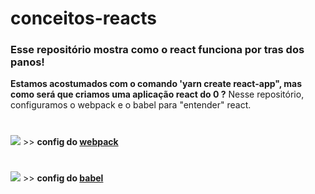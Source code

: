 # conceitos-reacts
### Esse repositório mostra como o react funciona por tras dos panos!
__Estamos acostumados com o comando 'yarn create react-app", mas como será que criamos uma aplicação react do 0 ?__
Nesse repositório, configuramos o webpack e o babel para "entender" react.
#
![](https://img.icons8.com/dusk/2x/webpack.png) >> __config do [webpack](/webpack.config.js)__
#
![](https://cdn.iconscout.com/icon/free/png-256/babel-282912.png) >> __config do [babel](/babel.config.js)__
